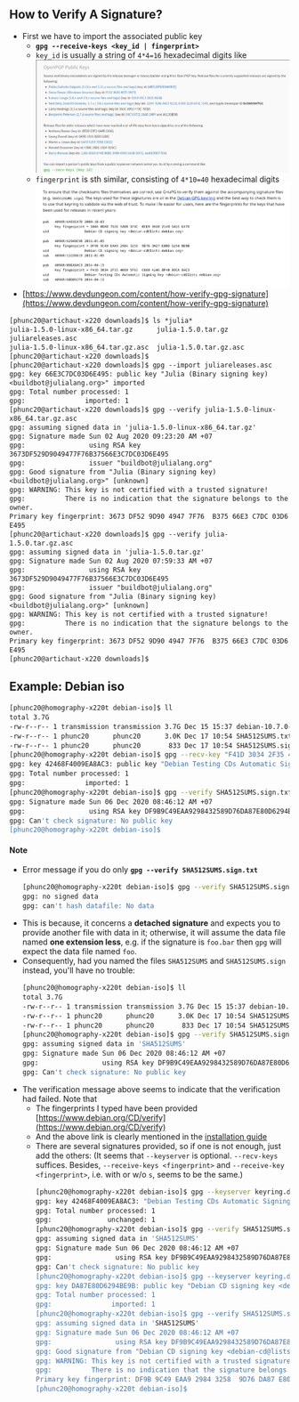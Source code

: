 

## How to Verify A Signature?
- First we have to import the associated public key 
  - **`gpg --receive-keys <key_id | fingerprint>`**
  - `key_id` is usually a string of `4*4=16` hexadecimal digits like ![gpg public key example](fig/python-pubkey.png)
  - `fingerprint` is sth similar, consisting of `4*10=40` hexadecimal digits ![fingerprint example](fig/fingerprint.png)
- [https://www.devdungeon.com/content/how-verify-gpg-signature](https://www.devdungeon.com/content/how-verify-gpg-signature)


```
[phunc20@artichaut-x220 downloads]$ ls *julia*
julia-1.5.0-linux-x86_64.tar.gz      julia-1.5.0.tar.gz      juliareleases.asc
julia-1.5.0-linux-x86_64.tar.gz.asc  julia-1.5.0.tar.gz.asc
[phunc20@artichaut-x220 downloads]$
[phunc20@artichaut-x220 downloads]$ gpg --import juliareleases.asc
gpg: key 66E3C7DC03D6E495: public key "Julia (Binary signing key) <buildbot@julialang.org>" imported
gpg: Total number processed: 1
gpg:               imported: 1
[phunc20@artichaut-x220 downloads]$ gpg --verify julia-1.5.0-linux-x86_64.tar.gz.asc
gpg: assuming signed data in 'julia-1.5.0-linux-x86_64.tar.gz'
gpg: Signature made Sun 02 Aug 2020 09:23:20 AM +07
gpg:                using RSA key 3673DF529D9049477F76B37566E3C7DC03D6E495
gpg:                issuer "buildbot@julialang.org"
gpg: Good signature from "Julia (Binary signing key) <buildbot@julialang.org>" [unknown]
gpg: WARNING: This key is not certified with a trusted signature!
gpg:          There is no indication that the signature belongs to the owner.
Primary key fingerprint: 3673 DF52 9D90 4947 7F76  B375 66E3 C7DC 03D6 E495
[phunc20@artichaut-x220 downloads]$ gpg --verify julia-1.5.0.tar.gz.asc
gpg: assuming signed data in 'julia-1.5.0.tar.gz'
gpg: Signature made Sun 02 Aug 2020 07:59:33 AM +07
gpg:                using RSA key 3673DF529D9049477F76B37566E3C7DC03D6E495
gpg:                issuer "buildbot@julialang.org"
gpg: Good signature from "Julia (Binary signing key) <buildbot@julialang.org>" [unknown]
gpg: WARNING: This key is not certified with a trusted signature!
gpg:          There is no indication that the signature belongs to the owner.
Primary key fingerprint: 3673 DF52 9D90 4947 7F76  B375 66E3 C7DC 03D6 E495
[phunc20@artichaut-x220 downloads]$
```

## Example: Debian iso
```bash
[phunc20@homography-x220t debian-iso]$ ll
total 3.7G
-rw-r--r-- 1 transmission transmission 3.7G Dec 15 15:37 debian-10.7.0-amd64-DVD-1.iso
-rw-r--r-- 1 phunc20      phunc20      3.0K Dec 17 10:54 SHA512SUMS.txt
-rw-r--r-- 1 phunc20      phunc20       833 Dec 17 10:54 SHA512SUMS.sign.txt
[phunc20@homography-x220t debian-iso]$ gpg --recv-key "F41D 3034 2F35 4669 5F65  C669 4246 8F40 09EA 8AC3"
gpg: key 42468F4009EA8AC3: public key "Debian Testing CDs Automatic Signing Key <debian-cd@lists.debian.org>" imported
gpg: Total number processed: 1
gpg:               imported: 1
[phunc20@homography-x220t debian-iso]$ gpg --verify SHA512SUMS.sign.txt SHA512SUMS.txt
gpg: Signature made Sun 06 Dec 2020 08:46:12 AM +07
gpg:                using RSA key DF9B9C49EAA9298432589D76DA87E80D6294BE9B
gpg: Can't check signature: No public key
[phunc20@homography-x220t debian-iso]$
```

#### Note
- Error message if you do only **`gpg --verify SHA512SUMS.sign.txt`**
  ```bash
  [phunc20@homography-x220t debian-iso]$ gpg --verify SHA512SUMS.sign.txt
  gpg: no signed data
  gpg: can't hash datafile: No data
  ```
- This is because, it concerns a **detached signature** and expects you to provide another file with data in it; otherwise, it will assume the data file named **one extension less**, e.g. if the signature is `foo.bar` then `gpg` will expect the data file named `foo`.
- Consequently, had you named the files `SHA512SUMS` and `SHA512SUMS.sign` instead, you'll have no trouble:
  ```bash
  [phunc20@homography-x220t debian-iso]$ ll
  total 3.7G
  -rw-r--r-- 1 transmission transmission 3.7G Dec 15 15:37 debian-10.7.0-amd64-DVD-1.iso
  -rw-r--r-- 1 phunc20      phunc20      3.0K Dec 17 10:54 SHA512SUMS
  -rw-r--r-- 1 phunc20      phunc20       833 Dec 17 10:54 SHA512SUMS.sign
  [phunc20@homography-x220t debian-iso]$ gpg --verify SHA512SUMS.sign
  gpg: assuming signed data in 'SHA512SUMS'
  gpg: Signature made Sun 06 Dec 2020 08:46:12 AM +07
  gpg:                using RSA key DF9B9C49EAA9298432589D76DA87E80D6294BE9B
  gpg: Can't check signature: No public key
  ```
- The verification message above seems to indicate that the verification had failed. Note that
  - The fingerprints I typed have been provided [https://www.debian.org/CD/verify](https://www.debian.org/CD/verify)
  - And the above link is clearly mentioned in the [installation guide](https://cdimage.debian.org/debian-cd/current/amd64/bt-dvd/)
  - There are several signatures provided, so if one is not enough, just add the others: (It seems that `--keyserver` is optional. `--recv-keys` suffices. Besides, `--receive-keys <fingerprint>` and `--receive-key <fingerprint>`, i.e. with or w/o `s`, seems to be the same.)
    ```bash
    [phunc20@homography-x220t debian-iso]$ gpg --keyserver keyring.debian.org --recv-keys "F41D 3034 2F35 4669 5F65  C669 4246 8F40 09EA 8AC3"
    gpg: key 42468F4009EA8AC3: "Debian Testing CDs Automatic Signing Key <debian-cd@lists.debian.org>" not changed
    gpg: Total number processed: 1
    gpg:              unchanged: 1
    [phunc20@homography-x220t debian-iso]$ gpg --verify SHA512SUMS.sign
    gpg: assuming signed data in 'SHA512SUMS'
    gpg: Signature made Sun 06 Dec 2020 08:46:12 AM +07
    gpg:                using RSA key DF9B9C49EAA9298432589D76DA87E80D6294BE9B
    gpg: Can't check signature: No public key
    [phunc20@homography-x220t debian-iso]$ gpg --keyserver keyring.debian.org --recv-keys "DF9B 9C49 EAA9 2984 3258  9D76 DA87 E80D 6294 BE9B"
    gpg: key DA87E80D6294BE9B: public key "Debian CD signing key <debian-cd@lists.debian.org>" imported
    gpg: Total number processed: 1
    gpg:               imported: 1
    [phunc20@homography-x220t debian-iso]$ gpg --verify SHA512SUMS.sign
    gpg: assuming signed data in 'SHA512SUMS'
    gpg: Signature made Sun 06 Dec 2020 08:46:12 AM +07
    gpg:                using RSA key DF9B9C49EAA9298432589D76DA87E80D6294BE9B
    gpg: Good signature from "Debian CD signing key <debian-cd@lists.debian.org>" [unknown]
    gpg: WARNING: This key is not certified with a trusted signature!
    gpg:          There is no indication that the signature belongs to the owner.
    Primary key fingerprint: DF9B 9C49 EAA9 2984 3258  9D76 DA87 E80D 6294 BE9B
    [phunc20@homography-x220t debian-iso]$
    ```
